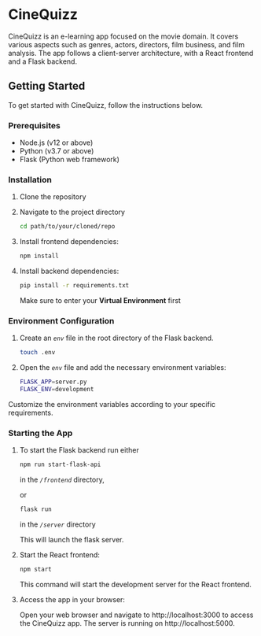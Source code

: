 # CineQuizz

CineQuizz is an e-learning app focused on the movie domain. It covers various aspects such as genres, actors, directors, 
film business, and film analysis. The app follows a client-server architecture, with a React frontend and a Flask backend.

## Getting Started

To get started with CineQuizz, follow the instructions below.

### Prerequisites

- Node.js (v12 or above)
- Python (v3.7 or above)
- Flask (Python web framework)

### Installation

1. Clone the repository
2. Navigate to the project directory
   ```bash
   cd path/to/your/cloned/repo
   ```
 
3. Install frontend dependencies:

    ```bash
    npm install
   ```
 
4. Install backend dependencies:

    ```bash
    pip install -r requirements.txt
    ```
   Make sure to enter your **Virtual Environment** first

### Environment Configuration

1. Create an *`env`* file in the root directory of the Flask backend.

   ```bash
   touch .env
   ```
   
2. Open the *`env`* file and add the necessary environment variables:

   ```bash
   FLASK_APP=server.py
   FLASK_ENV=development
   ```

Customize the environment variables according to your specific requirements.

### Starting the App

1. To start the Flask backend run either

    ```bash
    npm run start-flask-api
   ```
    
    in the *`/frontend`* directory,
    
    or

    ```bash
    flask run
   ```
   in the *`/server`* directory
   
   This will launch the flask server.

2. Start the React frontend:

    ```bash
    npm start
   ```
   This command will start the development server for the React frontend.
3. Access the app in your browser:

    Open your web browser and navigate to http://localhost:3000 to access the CineQuizz app.
    The server is running on http://localhost:5000. 



